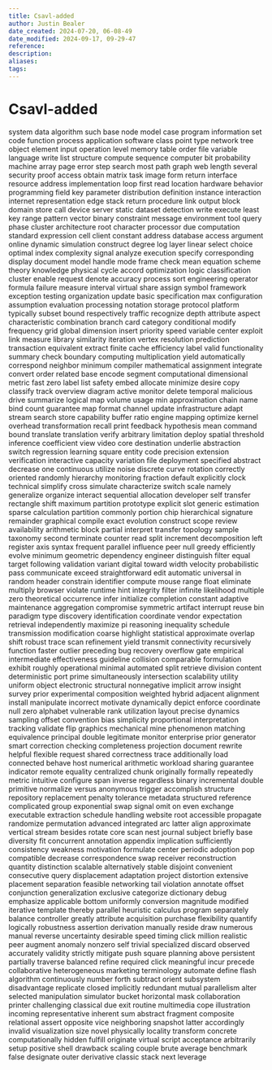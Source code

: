 ```yaml
---
title: Csavl-added
author: Justin Bealer
date_created: 2024-07-20, 06-08-49
date_modified: 2024-09-17, 09-29-47
reference: 
description: 
aliases: 
tags: 
---
```

# Csavl-added
system
data
algorithm
such
base
node
model
case
program
information
set
code
function
process
application
software
class
point
type
network
tree
object
element
input
operation
level
memory
table
order
file
variable
language
write
list
structure
compute
sequence
computer
bit
probability
machine
array
page
error
step
search
most
path
graph
web
length
several
security
proof
access
obtain
matrix
task
image
form
return
interface
resource
address
implementation
loop
first
read
location
hardware
behavior
programming
field
key
parameter
distribution
definition
instance
interaction
internet
representation
edge
stack
return
procedure
link
output
block
domain
store
call
device
server
static
dataset
detection
write
execute
least
key
range
pattern
vector
binary
constraint
message
environment
tool
query
phase
cluster
architecture
root
character
processor
due
computation
standard
expression
cell
client
constant
address
database
access
argument
online
dynamic
simulation
construct
degree
log
layer
linear
select
choice
optimal
index
complexity
signal
analyze
execution
specify
corresponding
display
document
model
handle
mode
frame
check
mean
equation
scheme
theory
knowledge
physical
cycle
accord
optimization
logic
classification
cluster
enable
request
denote
accuracy
process
sort
engineering
operator
formula
failure
measure
interval
virtual
share
assign
symbol
framework
exception
testing
organization
update
basic
specification
max
configuration
assumption
evaluation
processing
notation
storage
protocol
platform
typically
subset
bound
respectively
traffic
recognize
depth
attribute
aspect
characteristic
combination
branch
card
category
conditional
modify
frequency
grid
global
dimension
insert
priority
speed
variable
center
exploit
link
measure
library
similarity
iteration
vertex
resolution
prediction
transaction
equivalent
extract
finite
cache
efficiency
label
valid
functionality
summary
check
boundary
computing
multiplication
yield
automatically
correspond
neighbor
minimum
compiler
mathematical
assignment
integrate
convert
order
related
base
encode
segment
computational
dimensional
metric
fast
zero
label
list
safety
embed
allocate
minimize
desire
copy
classify
track
overview
diagram
active
monitor
delete
temporal
malicious
drive
summarize
logical
map
volume
usage
min
approximation
chain
name
bind
count
guarantee
map
format
channel
update
infrastructure
adapt
stream
search
store
capability
buffer
ratio
engine
mapping
optimize
kernel
overhead
transformation
recall
print
feedback
hypothesis
mean
command
bound
translate
translation
verify
arbitrary
limitation
deploy
spatial
threshold
inference
coefficient
view
video
core
destination
underlie
abstraction
switch
regression
learning
square
entity
code
precision
extension
verification
interactive
capacity
variation
file
deployment
specified
abstract
decrease
one
continuous
utilize
noise
discrete
curve
rotation
correctly
oriented
randomly
hierarchy
monitoring
fraction
default
explicitly
clock
technical
simplify
cross
simulate
characterize
switch
scale
namely
generalize
organize
interact
sequential
allocation
developer
self
transfer
rectangle
shift
maximum
partition
prototype
explicit
slot
generic
estimation
sparse
calculation
partition
commonly
portion
chip
hierarchical
signature
remainder
graphical
compile
exact
evolution
construct
scope
review
availability
arithmetic
block
partial
interpret
transfer
topology
sample
taxonomy
second
terminate
counter
read
split
increment
decomposition
left
register
axis
syntax
frequent
parallel
influence
peer
null
greedy
efficiently
evolve
minimum
geometric
dependency
engineer
distinguish
filter
equal
target
following
validation
variant
digital
toward
width
velocity
probabilistic
pass
communicate
exceed
straightforward
edit
automatic
universal
in
random
header
constrain
identifier
compute
mouse
range
float
eliminate
multiply
browser
violate
runtime
hint
integrity
filter
infinite
likelihood
multiple
zero
theoretical
occurrence
infer
initialize
completion
constant
adaptive
maintenance
aggregation
compromise
symmetric
artifact
interrupt
reuse
bin
paradigm
type
discovery
identification
coordinate
vendor
expectation
retrieval
independently
maximize
pi
reasoning
inequality
schedule
transmission
modification
coarse
highlight
statistical
approximate
overlap
shift
robust
trace
scan
refinement
yield
transmit
connectivity
recursively
function
faster
outlier
preceding
bug
recovery
overflow
gate
empirical
intermediate
effectiveness
guideline
collision
comparable
formulation
exhibit
roughly
operational
minimal
automated
split
retrieve
division
content
deterministic
port
prime
simultaneously
intersection
scalability
utility
uniform
object
electronic
structural
nonnegative
implicit
arrow
insight
survey
prior
experimental
composition
weighted
hybrid
adjacent
alignment
install
manipulate
incorrect
motivate
dynamically
depict
enforce
coordinate
null
zero
alphabet
vulnerable
rank
utilization
layout
precise
dynamics
sampling
offset
convention
bias
simplicity
proportional
interpretation
tracking
validate
flip
graphics
mechanical
mine
phenomenon
matching
equivalence
principal
double
legitimate
monitor
enterprise
prior
generator
smart
correction
checking
completeness
projection
document
rewrite
helpful
flexible
request
shared
correctness
trace
additionally
load
connected
behave
host
numerical
arithmetic
workload
sharing
guarantee
indicator
remote
equality
centralized
chunk
originally
formally
repeatedly
metric
intuitive
configure
span
inverse
regardless
binary
incremental
double
primitive
normalize
versus
anonymous
trigger
accomplish
structure
repository
replacement
penalty
tolerance
metadata
structured
reference
complicated
group
exponential
swap
signal
omit
on
even
exchange
executable
extraction
schedule
handling
website
root
accessible
propagate
randomize
permutation
advanced
integrated
arc
latter
align
approximate
vertical
stream
besides
rotate
core
scan
nest
journal
subject
briefly
base
diversity
fit
concurrent
annotation
appendix
implication
sufficiently
consistency
weakness
motivation
formulate
center
periodic
adoption
pop
compatible
decrease
correspondence
swap
receiver
reconstruction
quantity
distinction
scalable
alternatively
stable
disjoint
convenient
consecutive
query
displacement
adaptation
project
distortion
extensive
placement
separation
feasible
networking
tail
violation
annotate
offset
conjunction
generalization
exclusive
categorize
dictionary
debug
emphasize
applicable
bottom
uniformly
conversion
magnitude
modified
iterative
template
thereby
parallel
heuristic
calculus
program
separately
balance
controller
greatly
attribute
acquisition
purchase
flexibility
quantify
logically
robustness
assertion
derivation
manually
reside
draw
numerous
manual
reverse
uncertainty
desirable
speed
timing
click
million
realistic
peer
augment
anomaly
nonzero
self
trivial
specialized
discard
observed
accurately
validity
strictly
mitigate
push
square
planning
above
persistent
partially
traverse
balanced
refine
required
click
meaningful
incur
precede
collaborative
heterogeneous
marketing
terminology
automate
define
flash
algorithm
continuously
number
forth
subtract
orient
subsystem
disadvantage
replicate
closed
implicitly
redundant
mutual
parallelism
alter
selected
manipulation
simulator
bucket
horizontal
mask
collaboration
printer
challenging
classical
due
exit
routine
multimedia
cope
illustration
incoming
representative
inherent
sum
abstract
fragment
composite
relational
assert
opposite
vice
neighboring
snapshot
latter
accordingly
invalid
visualization
size
novel
physically
locality
transform
concrete
computationally
hidden
fulfill
originate
virtual
script
acceptance
arbitrarily
setup
positive
shell
drawback
scaling
couple
brute
average
benchmark
false
designate
outer
derivative
classic
stack
next
leverage
